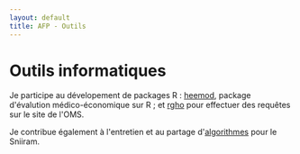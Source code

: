```yaml
---
layout: default
title: AFP - Outils
---
```


# Outils informatiques

Је participe au dévelopement de packages R : [heemod](https://pierucci.github.io/heemod/), package d'évalution médico-économique sur R ; et [rgho](https://github.com/pierucci/rgho) pour effectuer des requêtes sur le site de l'OMS.

Je contribue également à l'entretien et au partage d'[algorithmes](https://github.com/pierucci/polymed) pour le Sniiram.
